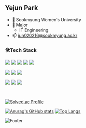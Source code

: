 <!--### Hi there 👋-->

<!--
**jun02160/jun02160** is a ✨ _special_ ✨ repository because its `README.md` (this file) appears on your GitHub profile.

Here are some ideas to get you started:

- 🔭 I’m currently working on ...
- 🌱 I’m currently learning ...
- 👯 I’m looking to collaborate on ...
- 🤔 I’m looking for help with ...
- 💬 Ask me about ...
- 📫 How to reach me: ...
- 😄 Pronouns: ...
- ⚡ Fun fact: ...
-->

## Yejun Park
- 🏫 Sookmyung Women's University
- 🔬 Major
    - IT Engineering
- 📫 jun020216@sookmyung.ac.kr


### 🛠****Tech Stack****
<p>
    <img src="https://img.shields.io/badge/Java-007396?style=flat-square&logo=Java&logoColor=white"/>
    <img src="https://img.shields.io/badge/Python-3776AB?style=flat-square&logo=Python&logoColor=white"/>
    <img src="https://img.shields.io/badge/HTML5-E34F26?style=flat-square&logo=HTML5&logoColor=white"/>
    <img src="https://img.shields.io/badge/CSS3-1572B6?style=flat-square&logo=CSS3&logoColor=white"/>
    <img src="https://img.shields.io/badge/Javascript-F7DF1E?style=flat-square&logo=Javascript&logoColor=white"/>
</p>
<p>
    <img src="https://img.shields.io/badge/Velog-20C997?style=flat-square&logo=Velog&logoColor=white"/>
    <img src="https://img.shields.io/badge/Instagram-E4405F?style=flat-square&logo=Instagram&logoColor=white"/>
    <img src="https://img.shields.io/badge/GitHub-181717?style=flat-square&logo=GitHub&logoColor=white"/>
</p>

<p>    
    <img src="https://img.shields.io/badge/Django-092E20?style=flat-square&logo=Django&logoColor=white"/>
    <img src="https://img.shields.io/badge/Spring-6DB33F?style=flat-square&logo=Spring&logoColor=white"/>
    <img src="https://img.shields.io/badge/Spring Boot-6DB33F?style=flat-square&logo=Spring Boot&logoColor=white"/>
</p>

<br/>

[![Solved.ac Profile](http://mazassumnida.wtf/api/v2/generate_badge?boj=djdkdjd12)](https://solved.ac/백준아이디/)


<!--
### 🏇 ****Experience****

| Name | Role | Period |
| --- | --- | --- |
| CODE-IT | IT Engineering Academy Leader | 2021.03 ~ ing |
| PIROGRAMMING | 16th Member | 2021.12 ~ 2022.12 |
| PIROGRAMMING | 17th Education team | 2022.03 ~ 2022.08 |
| UMC SMWU | Server-Spring part | 2022.09 ~ ing |
<br/>
-->


<!--
[![Solved.ac
프로필](http://mazassumnida.wtf/api/v2/generate_badge?boj=djdkdjd12)](https://solved.ac/djdkdjd12)
<br/>
-->
[![Anurag's GitHub stats](https://github-readme-stats.vercel.app/api?username=jun02160)](https://github.com/jun02160/github-readme-stats)
[![Top Langs](https://github-readme-stats.vercel.app/api/top-langs/?username=jun02160)](https://github.com/jun02160/github-readme-stats)



![Footer](https://capsule-render.vercel.app/api?type=waving&color=auto&height=200&section=footer)

